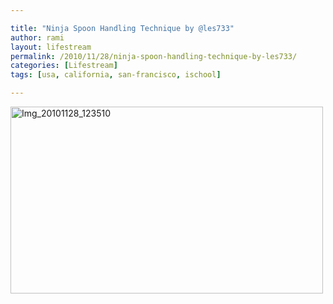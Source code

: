 ```yaml
---

title: "Ninja Spoon Handling Technique by @les733"
author: rami
layout: lifestream 
permalink: /2010/11/28/ninja-spoon-handling-technique-by-les733/
categories: [Lifestream]
tags: [usa, california, san-francisco, ischool]

---
```


<div class='p_embed p_image_embed'>
  <a href="http://139.59.20.41/wp-content/uploads/2011/12/img_20101128_123510-scaled-1000.jpg"><img alt="Img_20101128_123510" height="299" src="http://139.59.20.41/wp-content/uploads/2011/12/img_20101128_123510-scaled-1000.jpg?w=300" width="500" /></a>
</div>

